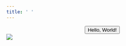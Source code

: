 ```yaml
---
title: ' '
---
```




<link rel="stylesheet" href="https://unpkg.com/blocks.css/dist/blocks.min.css" />

<div style="display: flex;justify-content: center;"><button class="block accent">Hello, World!</button></div>

<img src="https://images.unsplash.com/photo-1550439062-609e1531270e?ixlib=rb-1.2.1&q=85&fm=jpg&crop=entropy&cs=srgb&ixid=eyJhcHBfaWQiOjYzOTIxfQ&w=4800" />